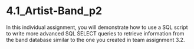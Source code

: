 # 4.1_Artist-Band_p2
In this individual assignment, you will demonstrate how to use a SQL script to write more advanced SQL SELECT queries to retrieve information from the band database similar to the one you created in team assignment 3.2.
